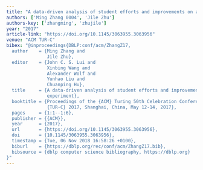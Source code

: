```yaml
---
title: "A data-driven analysis of student efforts and improvements on a SPOC experiment"
authors: ['Ming Zhang 0004', 'Jile Zhu']
authors-key: ['zhangming', 'zhujile']
year: "2017"
article-link: "https://doi.org/10.1145/3063955.3063956"
venue: "ACM TUR-C"
bibex: "@inproceedings{DBLP:conf/acm/ZhangZ17,
  author    = {Ming Zhang and
               Jile Zhu},
  editor    = {John C. S. Lui and
               Xinbing Wang and
               Alexander Wolf and
               Yunhao Liu and
               Chuanping Hu},
  title     = {A data-driven analysis of student efforts and improvements on a {SPOC}
               experiment},
  booktitle = {Proceedings of the {ACM} Turing 50th Celebration Conference - China,
               {TUR-C} 2017, Shanghai, China, May 12-14, 2017},
  pages     = {1:1--1:6},
  publisher = {{ACM}},
  year      = {2017},
  url       = {https://doi.org/10.1145/3063955.3063956},
  doi       = {10.1145/3063955.3063956},
  timestamp = {Tue, 06 Nov 2018 16:58:26 +0100},
  biburl    = {https://dblp.org/rec/conf/acm/ZhangZ17.bib},
  bibsource = {dblp computer science bibliography, https://dblp.org}
}"
---
```

